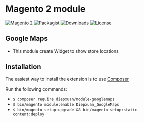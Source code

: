 Magento 2 module
==================
[![Magento 2](https://img.shields.io/badge/Magento-%3E=2.4-blue.svg)](https://github.com/magento/magento2)
[![Packagist](https://img.shields.io/packagist/v/diepxuan/module-googlemaps)](https://packagist.org/packages/diepxuan/module-googlemaps)
[![Downloads](https://img.shields.io/packagist/dt/diepxuan/module-googlemaps)](https://packagist.org/packages/diepxuan/module-googlemaps)
[![License](https://img.shields.io/packagist/l/diepxuan/module-googlemaps)](https://packagist.org/packages/diepxuan/module-googlemaps)

Google Maps
------------
* This module create Widget to show store locations

Installation
------------

The easiest way to install the extension is to use [Composer](https://getcomposer.org/)

Run the following commands:

- ```$ composer require diepxuan/module-googlemaps```
- ```$ bin/magento module:enable Diepxuan_GoogleMaps```
- ```$ bin/magento setup:upgrade && bin/magento setup:static-content:deploy```
